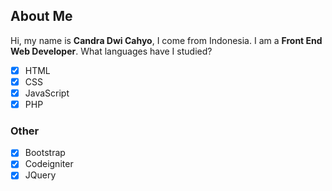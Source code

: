 ## About Me

Hi, my name is **Candra Dwi Cahyo**, I come from Indonesia. I am a **Front End Web Developer**.  What languages ​​have I studied?

- [x] HTML
- [x] CSS
- [x] JavaScript
- [x] PHP

### Other

- [x] Bootstrap
- [x] Codeigniter
- [x] JQuery
